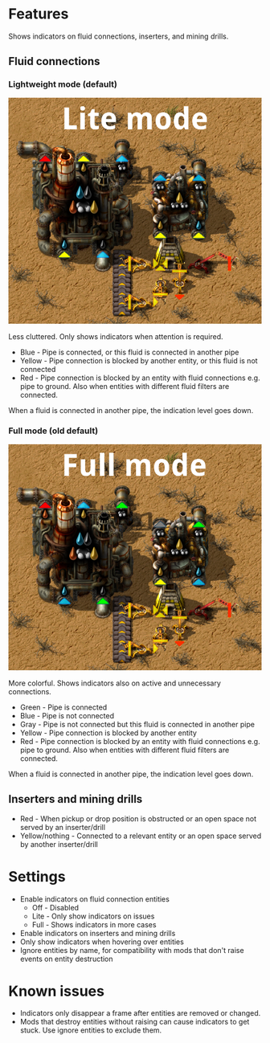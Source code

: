 # Features

Shows indicators on fluid connections, inserters, and mining drills.

## Fluid connections

### Lightweight mode (default)

![](https://raw.githubusercontent.com/Soul-Burn/fluid-connection-indicators/work/.external/lite.png)

Less cluttered. Only shows indicators when attention is required.

* Blue - Pipe is connected, or this fluid is connected in another pipe
* Yellow - Pipe connection is blocked by another entity, or this fluid is not connected
* Red - Pipe connection is blocked by an entity with fluid connections e.g. pipe to ground. Also when entities with different fluid filters are connected.

When a fluid is connected in another pipe, the indication level goes down.

### Full mode (old default)

![](https://raw.githubusercontent.com/Soul-Burn/fluid-connection-indicators/work/.external/full.png)

More colorful. Shows indicators also on active and unnecessary connections.

* Green - Pipe is connected
* Blue - Pipe is not connected
* Gray - Pipe is not connected but this fluid is connected in another pipe
* Yellow - Pipe connection is blocked by another entity
* Red - Pipe connection is blocked by an entity with fluid connections e.g. pipe to ground. Also when entities with different fluid filters are connected.

When a fluid is connected in another pipe, the indication level goes down.

## Inserters and mining drills

* Red - When pickup or drop position is obstructed or an open space not served by an inserter/drill
* Yellow/nothing - Connected to a relevant entity or an open space served by another inserter/drill

# Settings

* Enable indicators on fluid connection entities
  * Off - Disabled
  * Lite - Only show indicators on issues
  * Full - Shows indicators in more cases
* Enable indicators on inserters and mining drills
* Only show indicators when hovering over entities
* Ignore entities by name, for compatibility with mods that don't raise events on entity destruction

# Known issues

* Indicators only disappear a frame after entities are removed or changed.
* Mods that destroy entities without raising can cause indicators to get stuck. Use ignore entities to exclude them.

